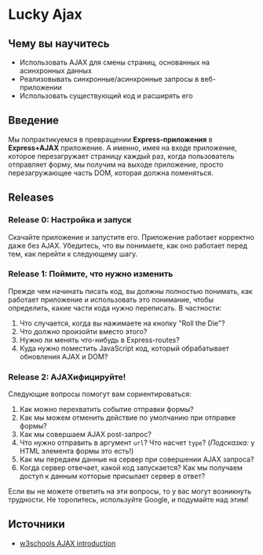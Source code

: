 # Lucky Ajax

## Чему вы научитесь

* Использовать AJAX для смены страниц, основанных на асинхронных данных
* Реализовывать синхронные/асинхронные запросы в веб-приложении
* Использовать существующий код и расширять его

## Введение

Мы попрактикуемся в превращении **Express-приложения** в **Express+AJAX** приложение. А именно, имея на входе приложение, которое перезагружает страницу каждый раз, когда пользователь отправляет форму, мы получим на выходе приложение, просто перезагружающее часть DOM, которая должна поменяться.

## Releases

### Release 0:  Настройка и запуск

Скачайте приложение и запустите его. Приложение работает корректно даже без AJAX. Убедитесь, что вы понимаете, как оно работает перед тем, как перейти к следующему шагу.

### Release 1: Поймите, что нужно изменить

Прежде чем начинать писать код, вы должны полностью понимать,
как работает приложение и использовать это понимание, чтобы определить, какие части
кода нужно переписать. В частности:

1. Что случается, когда вы нажимаете на кнопку "Roll the Die"?
2. Что *должно* произойти вместо этого?
3. Нужно ли менять что-нибудь в Express-routes?
4. Куда нужно поместить JavaScript код, который обрабатывает обновления AJAX и DOM?

### Release 2: AJAXифицируйте!

Следующие вопросы помогут вам сориентироваться:

1. Как можно перехватить событие отправки формы?
2. Как мы можем отменить действие по умолчанию при отправке формы?
3. Как мы совершаем AJAX post-запрос?
4. Что нужно отправить в аргумент `url`? Что насчет `type`? 
   (*Подсказка:* у HTML элемента формы это есть!)
5. Как мы передаем данные на сервер при совершении AJAX запроса?
6. Когда сервер отвечает, какой код запускается? Как мы получаем доступ к данным
   котторые присылает сервер в ответ?
   
Если вы не можете ответить на эти вопросы, то у вас могут возникнуть трудности.
Не торопитесь, используйте Google, и подумайте над этим!

## Источники

* [w3schools AJAX introduction](https://www.w3schools.com/js/js_ajax_intro.asp)
